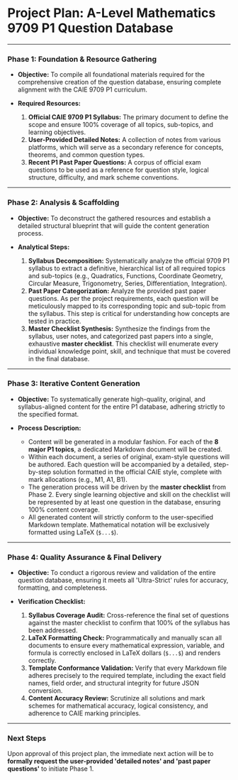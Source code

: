 # Project Plan: A-Level Mathematics 9709 P1 Question Database

---

### **Phase 1: Foundation & Resource Gathering**

*   **Objective:** To compile all foundational materials required for the comprehensive creation of the question database, ensuring complete alignment with the CAIE 9709 P1 curriculum.

*   **Required Resources:**
    1.  **Official CAIE 9709 P1 Syllabus:** The primary document to define the scope and ensure 100% coverage of all topics, sub-topics, and learning objectives.
    2.  **User-Provided Detailed Notes:** A collection of notes from various platforms, which will serve as a secondary reference for concepts, theorems, and common question types.
    3.  **Recent P1 Past Paper Questions:** A corpus of official exam questions to be used as a reference for question style, logical structure, difficulty, and mark scheme conventions.

---

### **Phase 2: Analysis & Scaffolding**

*   **Objective:** To deconstruct the gathered resources and establish a detailed structural blueprint that will guide the content generation process.

*   **Analytical Steps:**
    1.  **Syllabus Decomposition:** Systematically analyze the official 9709 P1 syllabus to extract a definitive, hierarchical list of all required topics and sub-topics (e.g., Quadratics, Functions, Coordinate Geometry, Circular Measure, Trigonometry, Series, Differentiation, Integration).
    2.  **Past Paper Categorization:** Analyze the provided past paper questions. As per the project requirements, each question will be meticulously mapped to its corresponding topic and sub-topic from the syllabus. This step is critical for understanding how concepts are tested in practice.
    3.  **Master Checklist Synthesis:** Synthesize the findings from the syllabus, user notes, and categorized past papers into a single, exhaustive **master checklist**. This checklist will enumerate every individual knowledge point, skill, and technique that must be covered in the final database.

---

### **Phase 3: Iterative Content Generation**

*   **Objective:** To systematically generate high-quality, original, and syllabus-aligned content for the entire P1 database, adhering strictly to the specified format.

*   **Process Description:**
    -   Content will be generated in a modular fashion. For each of the **8 major P1 topics**, a dedicated Markdown document will be created.
    -   Within each document, a series of original, exam-style questions will be authored. Each question will be accompanied by a detailed, step-by-step solution formatted in the official CAIE style, complete with mark allocations (e.g., M1, A1, B1).
    -   The generation process will be driven by the **master checklist** from Phase 2. Every single learning objective and skill on the checklist will be represented by at least one question in the database, ensuring 100% content coverage.
    -   All generated content will strictly conform to the user-specified Markdown template. Mathematical notation will be exclusively formatted using LaTeX (`$...$`).

---

### **Phase 4: Quality Assurance & Final Delivery**

*   **Objective:** To conduct a rigorous review and validation of the entire question database, ensuring it meets all 'Ultra-Strict' rules for accuracy, formatting, and completeness.

*   **Verification Checklist:**
    1.  **Syllabus Coverage Audit:** Cross-reference the final set of questions against the master checklist to confirm that 100% of the syllabus has been addressed.
    2.  **LaTeX Formatting Check:** Programmatically and manually scan all documents to ensure every mathematical expression, variable, and formula is correctly enclosed in LaTeX dollars (`$...$`) and renders correctly.
    3.  **Template Conformance Validation:** Verify that every Markdown file adheres precisely to the required template, including the exact field names, field order, and structural integrity for future JSON conversion.
    4.  **Content Accuracy Review:** Scrutinize all solutions and mark schemes for mathematical accuracy, logical consistency, and adherence to CAIE marking principles.

---

### **Next Steps**

Upon approval of this project plan, the immediate next action will be to **formally request the user-provided 'detailed notes' and 'past paper questions'** to initiate Phase 1.